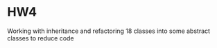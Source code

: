 # HW4

Working with inheritance and refactoring 18 classes into some abstract classes to reduce code 
